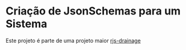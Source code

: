 # Criação de JsonSchemas para um Sistema

Este projeto é parte de uma projeto maior [rjs-drainage](https://rjs-drainage-all.ueredeveloper.repl.co/)


